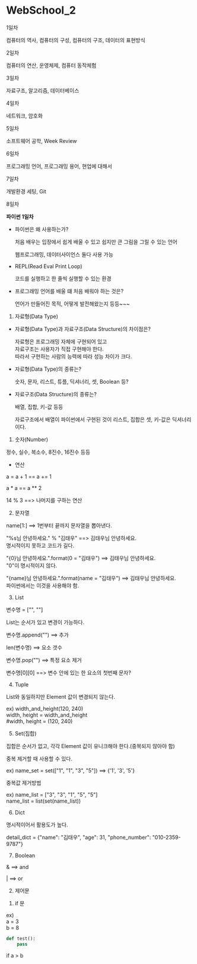 # WebSchool_2

1일차  
  
컴퓨터의 역사, 컴퓨터의 구성, 컴퓨터의 구조, 데이터의 표현방식  
  
2일차  
  
컴퓨터의 연산, 운영체제, 컴퓨터 동작체험  
  
3일차  
  
자료구조, 알고리즘, 데이터베이스  
  
4일차  
  
네트워크,  암호화  
  
5일차  
  
소프트웨어 공학, Week Review  
  
6일차  
  
프로그래밍 언어, 프로그래밍 용어, 현업에 대해서  
  
7일차  
  
개발환경 세팅, Git  
  
8일차  
  
**파이썬 1일차** 
  
- 파이썬은 왜 사용하는가?  
  
	처음 배우는 입장에서 쉽게 배울 수 있고 쉽지만 큰 그림을 그릴 수 있는 언어  
  
	웹프로그래밍, 데이터사이언스 둘다 사용 가능  
  
- REPL(Read Eval Print Loop)  
  
    코드를 실행하고 한 줄씩 실행할 수 있는 환경  
  
- 프로그래밍 언어를 배울 떄 처음 배워야 하는 것은?  
  
	언어가 만들어진 목적, 어떻게 발전해왔는지 등등~~~  
  
  
1. 자료형(Data Type)  
  
- 자료형(Data Type)과 자료구조(Data Structure)의 차이점은?  
  
	자료형은 프로그래밍 자체에 구현되어 있고  
	자료구조는 사용자가 직접 구현해야 한다.  
	따라서 구현하는 사람의 능력에 따라 성능 차이가 크다.  
  
- 자료형(Data Type)의 종류는?
  
	숫자, 문자, 리스트, 튜플, 딕셔너리, 셋, Boolean 등?  
  
- 자료구조(Data Structure)의 종류는?  
  
	배열, 집합, 키-값 등등  
  
	자료구조에서 배열이 파이썬에서 구현된 것이 리스트, 집합은 셋, 키-값은 딕셔너리이다.  
  
1) 숫자(Number)  
  
정수, 실수, 복소수, 8진수, 16진수 등등  
  
- 연산  
  
a = a + 1 == a += 1  
  
a * a == a ** 2  
  
14 % 3 ==> 나머지를 구하는 연산  
  
2) 문자열  
  
name[1:] ==> 1번부터 끝까지 문자열을 뽑아낸다.  
  
"%s님 안녕하세요." % "김태우" ==> 김태우님 안녕하세요.  
명시적이지 못하고 코드가 길다.  
  
"{0}님 안녕하세요.".format(0 = "김태우") ==> 김태우님 안녕하세요.  
"0"이 명시적이지 않다.  
  
"{name}님 안녕하세요.".format(name = "김태우") ==> 김태우님 안녕하세요.  
파이썬에서는 이것을 사용해야 함.  
  
3) List  
  
변수명 = ["", ""]  
  
List는 순서가 있고 변경이 가능하다.  
  
변수명.append("") ==> 추가  
  
len(변수명) ==> 요소 갯수  
  
변수명.pop("") ==> 특정 요소 제거  
  
변수명[0][0] ==> 변수 안에 있는 한 요소의 첫번째 문자?  
  
4) Tuple  
  
List와 동일하지만 Element 값이 변경되지 않는다.  
  
ex) width_and_height(120, 240)  
width, height = width_and_height  
#width, height = (120, 240)  
  
5) Set(집합)  
  
집합은 순서가 없고, 각각 Element 값이 유니크해야 한다.(중복되지 않아야 함)  
  
중복 제거할 때 사용할 수 있다.  
  
ex) name_set = set(["1", "1", "3", "5"]) ==> {'1', '3', '5'}  
  
중복값 제거방법  
  
ex) name_list = ["3", "3", "1", "5", "5"]  
name_list = list(set(name_list))  
  
6) Dict  
  
명시적이어서 활용도가 높다.
  
detail_dict = {"name": "김태우", "age": 31, "phone_number": "010-2359-9787"}  
  
7) Boolean  
  
& ==> and  
  
| ==> or  

2. 제어문  
  
1) if 문  

ex)  
a = 3  
b = 8  

```python
def test():
	pass
```
if a > b
